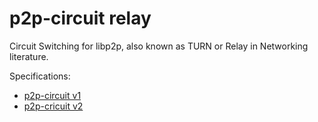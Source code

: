 # p2p-circuit relay

Circuit Switching for libp2p, also known as TURN or Relay in Networking literature.

Specifications:
- [p2p-circuit v1](circuit-v1.md)
- [p2p-cricuit v2](circuit-v2.md)
